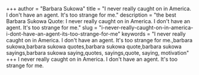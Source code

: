 +++
author = "Barbara Sukowa"
title = "I never really caught on in America. I don't have an agent. It's too strange for me."
description = "the best Barbara Sukowa Quote: I never really caught on in America. I don't have an agent. It's too strange for me."
slug = "i-never-really-caught-on-in-america-i-dont-have-an-agent-its-too-strange-for-me"
keywords = "I never really caught on in America. I don't have an agent. It's too strange for me.,barbara sukowa,barbara sukowa quotes,barbara sukowa quote,barbara sukowa sayings,barbara sukowa saying,quotes, sayings,quote, saying, motivation"
+++
I never really caught on in America. I don't have an agent. It's too strange for me.
